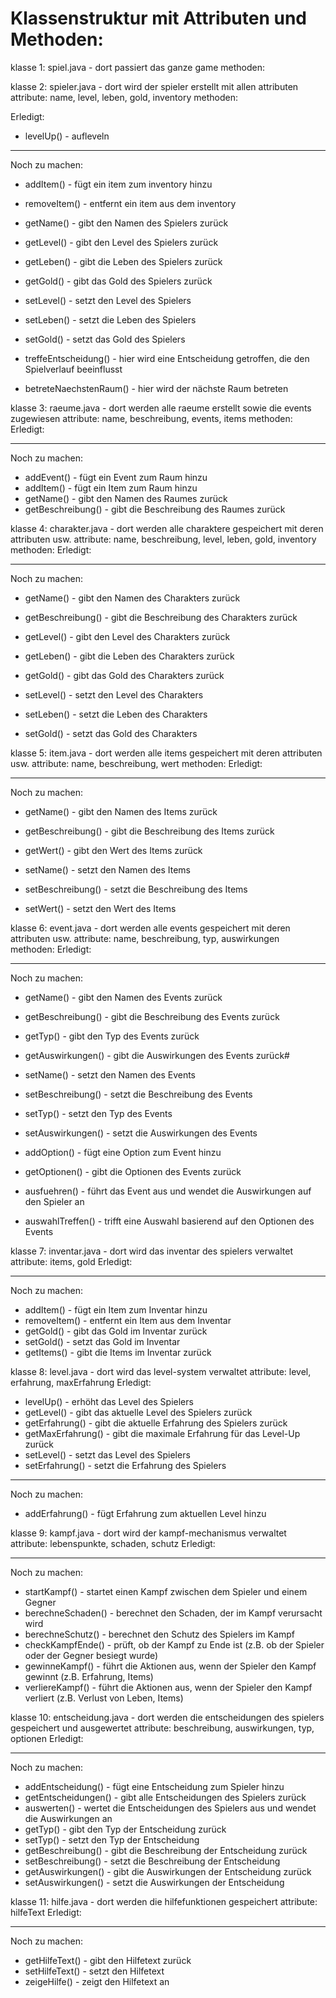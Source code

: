 # Klassenstruktur mit Attributen und Methoden:

klasse 1: spiel.java - dort passiert das ganze game
methoden: 


klasse 2: spieler.java - dort wird der spieler erstellt mit allen attributen
attribute: name, level, leben, gold, inventory
methoden: 

Erledigt:
- levelUp() - aufleveln
---------------------------------------
Noch zu machen:

- addItem() - fügt ein item zum inventory hinzu
- removeItem() - entfernt ein item aus dem inventory

- getName() - gibt den Namen des Spielers zurück
- getLevel() - gibt den Level des Spielers zurück
- getLeben() - gibt die Leben des Spielers zurück
- getGold() - gibt das Gold des Spielers zurück

- setLevel() - setzt den Level des Spielers
- setLeben() - setzt die Leben des Spielers
- setGold() - setzt das Gold des Spielers

- treffeEntscheidung() - hier wird eine Entscheidung getroffen, die den Spielverlauf beeinflusst
- betreteNaechstenRaum() - hier wird der nächste Raum betreten


klasse 3: raeume.java - dort werden alle raeume erstellt sowie die events zugewiesen
attribute: name, beschreibung, events, items
methoden:
Erledigt:

---------------------------------------
Noch zu machen:

- addEvent() - fügt ein Event zum Raum hinzu
- addItem() - fügt ein Item zum Raum hinzu
- getName() - gibt den Namen des Raumes zurück
- getBeschreibung() - gibt die Beschreibung des Raumes zurück


klasse 4: charakter.java - dort werden alle charaktere gespeichert mit deren attributen usw.
attribute: name, beschreibung, level, leben, gold, inventory
methoden:
Erledigt:

---------------------------------------
Noch zu machen:

- getName() - gibt den Namen des Charakters zurück
- getBeschreibung() - gibt die Beschreibung des Charakters zurück
- getLevel() - gibt den Level des Charakters zurück
- getLeben() - gibt die Leben des Charakters zurück
- getGold() - gibt das Gold des Charakters zurück

- setLevel() - setzt den Level des Charakters
- setLeben() - setzt die Leben des Charakters
- setGold() - setzt das Gold des Charakters

klasse 5: item.java - dort werden alle items gespeichert mit deren attributen usw.
attribute: name, beschreibung, wert
methoden:
Erledigt:

---------------------------------------
Noch zu machen:

- getName() - gibt den Namen des Items zurück
- getBeschreibung() - gibt die Beschreibung des Items zurück
- getWert() - gibt den Wert des Items zurück

- setName() - setzt den Namen des Items
- setBeschreibung() - setzt die Beschreibung des Items
- setWert() - setzt den Wert des Items

klasse 6: event.java - dort werden alle events gespeichert mit deren attributen usw.
attribute: name, beschreibung, typ, auswirkungen
methoden:
Erledigt:

---------------------------------------
Noch zu machen:
- getName() - gibt den Namen des Events zurück
- getBeschreibung() - gibt die Beschreibung des Events zurück
- getTyp() - gibt den Typ des Events zurück
- getAuswirkungen() - gibt die Auswirkungen des Events zurück#

- setName() - setzt den Namen des Events
- setBeschreibung() - setzt die Beschreibung des Events
- setTyp() - setzt den Typ des Events
- setAuswirkungen() - setzt die Auswirkungen des Events

- addOption() - fügt eine Option zum Event hinzu
- getOptionen() - gibt die Optionen des Events zurück
- ausfuehren() - führt das Event aus und wendet die Auswirkungen auf den Spieler an
- auswahlTreffen() - trifft eine Auswahl basierend auf den Optionen des Events

klasse 7: inventar.java - dort wird das inventar des spielers verwaltet
attribute: items, gold
Erledigt:

---------------------------------------
Noch zu machen:
- addItem() - fügt ein Item zum Inventar hinzu
- removeItem() - entfernt ein Item aus dem Inventar
- getGold() - gibt das Gold im Inventar zurück
- setGold() - setzt das Gold im Inventar
- getItems() - gibt die Items im Inventar zurück

klasse 8: level.java - dort wird das level-system verwaltet
attribute: level, erfahrung, maxErfahrung
Erledigt:
- levelUp() - erhöht das Level des Spielers
- getLevel() - gibt das aktuelle Level des Spielers zurück
- getErfahrung() - gibt die aktuelle Erfahrung des Spielers zurück
- getMaxErfahrung() - gibt die maximale Erfahrung für das Level-Up zurück
- setLevel() - setzt das Level des Spielers
- setErfahrung() - setzt die Erfahrung des Spielers
---------------------------------------
Noch zu machen:
- addErfahrung() - fügt Erfahrung zum aktuellen Level hinzu

klasse 9: kampf.java - dort wird der kampf-mechanismus verwaltet
attribute: lebenspunkte, schaden, schutz
Erledigt:

---------------------------------------
Noch zu machen:
- startKampf() - startet einen Kampf zwischen dem Spieler und einem Gegner
- berechneSchaden() - berechnet den Schaden, der im Kampf verursacht wird
- berechneSchutz() - berechnet den Schutz des Spielers im Kampf
- checkKampfEnde() - prüft, ob der Kampf zu Ende ist (z.B. ob der Spieler oder der Gegner besiegt wurde)
- gewinneKampf() - führt die Aktionen aus, wenn der Spieler den Kampf gewinnt (z.B. Erfahrung, Items)
- verliereKampf() - führt die Aktionen aus, wenn der Spieler den Kampf verliert (z.B. Verlust von Leben, Items)


klasse 10: entscheidung.java - dort werden die entscheidungen des spielers gespeichert und ausgewertet
attribute: beschreibung, auswirkungen, typ, optionen
Erledigt:

---------------------------------------
Noch zu machen:
- addEntscheidung() - fügt eine Entscheidung zum Spieler hinzu
- getEntscheidungen() - gibt alle Entscheidungen des Spielers zurück
- auswerten() - wertet die Entscheidungen des Spielers aus und wendet die Auswirkungen an
- getTyp() - gibt den Typ der Entscheidung zurück
- setTyp() - setzt den Typ der Entscheidung
- getBeschreibung() - gibt die Beschreibung der Entscheidung zurück
- setBeschreibung() - setzt die Beschreibung der Entscheidung
- getAuswirkungen() - gibt die Auswirkungen der Entscheidung zurück
- setAuswirkungen() - setzt die Auswirkungen der Entscheidung

klasse 11: hilfe.java - dort werden die hilfefunktionen gespeichert
attribute: hilfeText
Erledigt:

---------------------------------------
Noch zu machen:
- getHilfeText() - gibt den Hilfetext zurück
- setHilfeText() - setzt den Hilfetext
- zeigeHilfe() - zeigt den Hilfetext an

